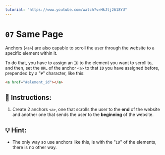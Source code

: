```yaml
---
tutorial: "https://www.youtube.com/watch?v=HkJtj2618YU"
---
```


# `07` Same Page

Anchors (`<a>`) are also capable to scroll the user through the website to a specific element within it.

To do that, you have to assign an `ID` to the element you want to scroll to, and then, set the `URL` of the anchor `<a>` to that `ID` you have assigned before, prepended by a "`#`" character, like this:

```html
<a href="#element_id"></a>
```

## 📝 Instructions:

1. Create 2 anchors `<a>`, one that scrolls the user to the **end** of the website and another one that sends the user to the **beginning** of the website.

## 💡 Hint:

+ The only way so use anchors like this, is with the "`ID`" of the elements, there is no other way.
